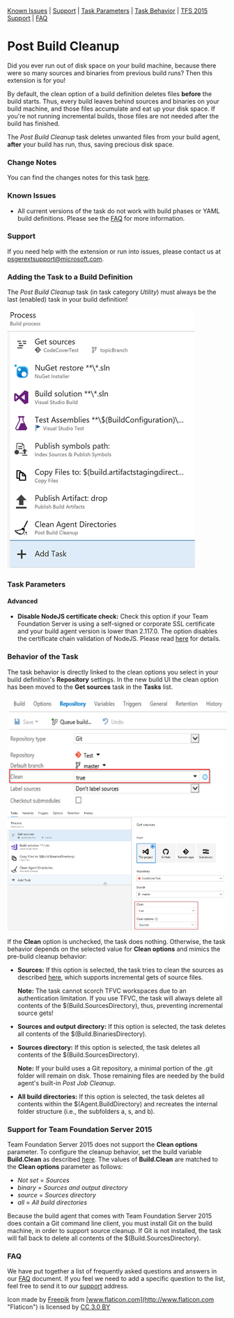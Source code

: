 [Known Issues](#known-issues) | [Support](#support) | [Task Parameters](#task-parameters) | [Task Behavior](#behavior-of-the-task) | [TFS 2015 Support](#support-for-team-foundation-server-2015) | [FAQ](#faq)

# Post Build Cleanup
Did you ever run out of disk space on your build machine, because there were so many sources and binaries from previous build
runs? Then this extension is for you!

By default, the clean option of a build definition deletes files **before** the build starts. Thus, every build leaves behind
sources and binaries on your build machine, and those files accumulate and eat up your disk space. If you're not running
incremental builds, those files are not needed after the build has finished.

The *Post Build Cleanup* task deletes unwanted files from your build agent, **after** your build has run, thus, saving precious
disk space.

### Change Notes
You can find the changes notes for this task [here](https://github.com/almtcger/VstsExtensions/blob/master/PostBuildCleanup/en-US/changeNotes.md).

### Known Issues
- All current versions of the task do not work with build phases or YAML build definitions. Please see the [FAQ](https://github.com/almtcger/VstsExtensions/blob/master/PostBuildCleanup/en-US/FAQ.md) for more information.

### Support
If you need help with the extension or run into issues, please contact us at <a href='&#109;&#97;&#105;&#108;&#116;&#111;&#58;&#112;&#115;&#103;&#101;&#114;&#101;&#120;&#116;&#115;&#117;&#112;&#112;&#111;&#114;&#116;&#64;&#109;&#105;&#99;&#114;&#111;&#115;&#111;&#102;&#116;&#46;&#99;&#111;&#109;'>&#112;&#115;&#103;&#101;&#114;&#101;&#120;&#116;&#115;&#117;&#112;&#112;&#111;&#114;&#116;&#64;&#109;&#105;&#99;&#114;&#111;&#115;&#111;&#102;&#116;&#46;&#99;&#111;&#109;</a>.

### Adding the Task to a Build Definition
The *Post Build Cleanup* task (in task category *Utility*) must always be the last (enabled) task in your build definition!

![Task Placement](../assets/AddTask.png "Proper placement of the Post Build Cleanup task")

### Task Parameters

#### Advanced
- <a name="noCertCheck">**Disable NodeJS certificate check:**</a> Check this option if your Team Foundation Server is using a self-signed or corporate SSL certificate and your
  build agent version is lower than 2.117.0. The option disables the certificate chain validation of NodeJS. Please read [here](https://github.com/almtcger/VstsExtensions/blob/master/PostBuildCleanup/en-US/NodeJSAndCertificates.md) for details.

### Behavior of the Task
The task behavior is directly linked to the clean options you select in your build definition's **Repository** settings. In the new build UI
the clean option has been moved to the **Get sources** task in the **Tasks** list.

![Old Clean Options](../assets/CleanOptionsOld.png "Old repository clean options") ![New Clean Options](../assets/CleanOptionsNew.png "New repository clean options")

If the **Clean** option is unchecked, the task does nothing. Otherwise, the task behavior depends on the selected value for **Clean options**
and mimics the pre-build cleanup behavior:

- **Sources:** If this option is selected, the task tries to clean the sources as described [here](https://www.visualstudio.com/en-us/docs/build/define/repository),
  which supports incremental gets of source files.

  **Note:** The task cannot scorch TFVC workspaces due to an authentication limitation. If you use TFVC, the task will always
  delete all contents of the $(Build.SourcesDirectory), thus, preventing incremental source gets!

- **Sources and output directory:** If this option is selected, the task deletes all contents of the $(Build.BinariesDirectory).

- **Sources directory:** If this option is selected, the task deletes all contents of the $(Build.SourcesDirectory).

  **Note:** If your build uses a Git repository, a minimal portion of the .git folder will remain on disk. Those remaining files
  are needed by the build agent's built-in *Post Job Cleanup*.

- **All build directories:** If this option is selected, the task deletes all contents within the $(Agent.BuildDirectory) and
  recreates the internal folder structure (i.e., the subfolders a, s, and b).

### Support for Team Foundation Server 2015
Team Foundation Server 2015 does not support the **Clean options** parameter. To configure the cleanup behavior, set the build
variable **Build.Clean** as described [here](https://www.visualstudio.com/en-us/docs/build/define/repository#build_clean_variable).
The values of **Build.Clean** are matched to the **Clean options** parameter as follows:

- *Not set* = *Sources*
- *binary* = *Sources and output directory*
- *source* = *Sources directory*
- *all* = *All build directories*

Because the build agent that comes with Team Foundation Server 2015 does contain a Git command line client, you must install
Git on the build machine, in order to support source cleanup. If Git is not installed, the task will fall back to delete
all contents of the $(Build.SourcesDirectory).

### FAQ
We have put together a list of frequently asked questions and answers in our [FAQ](https://github.com/almtcger/VstsExtensions/blob/master/PostBuildCleanup/en-US/FAQ.md) document.
If you feel we need to add a specific question to the list, feel free to send it to our [support](#support) address.

Icon made by [Freepik](http://www.freepik.com "Freepik") from [www.flaticon.com](http://www.flaticon.com "Flaticon") is
licensed by [CC 3.0 BY](http://creativecommons.org/licenses/by/3.0/ "Creative Commons BY 3.0")
